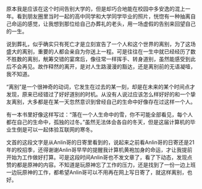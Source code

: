 原本我是应该在这个时间告别大学的，但是却巧合地能在校园中多安逸的混上一年。看到朋友圈里当时一起的高中同学和大学同学毕业的照片，恍惚有一种抽离自己命运的感觉，让我想到那位给自己办葬礼的老头，用一场虚假的告别来回望自己的一生。

说到葬礼，似乎确实只有死亡才是立刻宣告了一个人和这个世界的离别，为了这场盛大的离别，重要的人都会亲自为你送上一程。可是往往在一生中就已经经历了数不胜数的离别，觥筹交错的宴席后，像往常一样挥手、转身道别，虽然能感受到此后不会再见。故作释然的离开，是对人生路漫漫的豁达，还是离别前的无语凝噎，我不知道。

“离别”是一个很神奇的动词，它发生在过去的某一刻，却是在未来的某个时间点才发现，原来已经错过了好好道别的时机。从没有人说过应该怎么样好好的和一个挚友离别，大多都是在某一天忽然意识到曾经自己的生命中好像存在过这样一个人。

有一本书里好像这样写过：“落在一个人生命中的雪，你不可能全部看见，每个人都在自己的生命中，孤独的过冬。”虽然无法体会各自的冬天，但是这届计算机的毕业生倒是可以一起体验互联网的寒冬。

文首的这段文字是从Anlin哥的日寄里看到的，说起来之前看Anlin哥的日寄还是21年的校招季，还得谢谢Anlin哥早早的提醒我计算机黄袍加身的命运，才让我提前开始为工作做好打算。可是这段时间Anlin哥也不发文章了，看了下动态，发现点赞的都是原神的内容。不知道是玩原神忘了工作的压力，还是找到了一份一边上班一边玩原神的工作，都希望Anlin哥可以不用再在网上写日寄了，就这样离别，也好。

